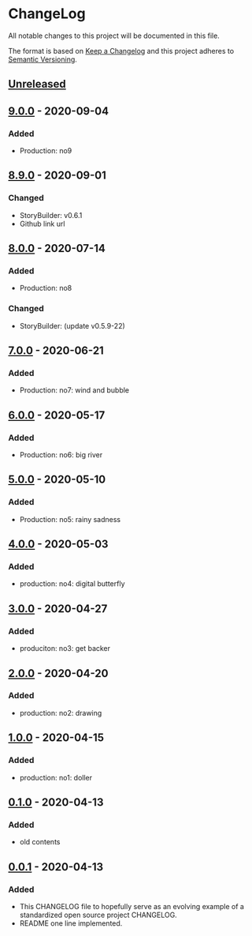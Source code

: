 # ChangeLog
All notable changes to this project will be documented in this file.

The format is based on [Keep a Changelog](http://keepachangelog.com/en/1.0.0/)
and this project adheres to [Semantic Versioning](http://semver.org/spec/v2.0.0.html).

## [Unreleased]

## [9.0.0] - 2020-09-04
### Added
- Production: no9

## [8.9.0] - 2020-09-01
### Changed
- StoryBuilder: v0.6.1
- Github link url

## [8.0.0] - 2020-07-14
### Added
- Production: no8
### Changed
- StoryBuilder: (update v0.5.9-22)

## [7.0.0] - 2020-06-21
### Added
- Production: no7: wind and bubble

## [6.0.0] - 2020-05-17
### Added
- Production: no6: big river

## [5.0.0] - 2020-05-10
### Added
- Production: no5: rainy sadness

## [4.0.0] - 2020-05-03
### Added
- production: no4: digital butterfly

## [3.0.0] - 2020-04-27
### Added
- produciton: no3: get backer

## [2.0.0] - 2020-04-20
### Added
- production: no2: drawing

## [1.0.0] - 2020-04-15
### Added
- production: no1: doller

## [0.1.0] - 2020-04-13
### Added
- old contents

## [0.0.1] - 2020-04-13
### Added
- This CHANGELOG file to hopefully serve as an evolving example of a standardized open source project CHANGELOG.
- README one line implemented.

[Unreleased]: https://github.com/My-Novel-Management/sn-manupapers/compare/v9.0.0...HEAD
[9.0.0]: https://github.com/My-Novel-Management/sn-manupapers/releases/v9.0.0
[8.9.0]: https://github.com/My-Novel-Management/sn-manupapers/releases/v8.9.0
[8.0.0]: https://github.com/My-Novel-Management/sn-manupapers/releases/v8.0.0
[7.0.0]: https://github.com/My-Novel-Management/sn-manupapers/releases/v7.0.0
[6.0.0]: https://github.com/My-Novel-Management/sn-manupapers/releases/v6.0.0
[5.0.0]: https://github.com/My-Novel-Management/sn-manupapers/releases/v5.0.0
[4.0.0]: https://github.com/My-Novel-Management/sn-manupapers/releases/v4.0.0
[3.0.0]: https://github.com/My-Novel-Management/sn-manupapers/releases/v3.0.0
[2.0.0]: https://github.com/My-Novel-Management/sn-manupapers/releases/v2.0.0
[1.0.0]: https://github.com/My-Novel-Management/sn-manupapers/releases/v1.0.0
[0.1.0]: https://github.com/My-Novel-Management/sn-manupapers/releases/v0.1.0
[0.0.1]: https://github.com/My-Novel-Management/sn-manupapers/releases/v0.0.1
